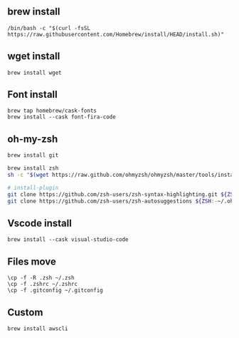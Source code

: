 

## brew install
```
/bin/bash -c "$(curl -fsSL https://raw.githubusercontent.com/Homebrew/install/HEAD/install.sh)"
```

## wget install
```
brew install wget
```
## Font install
```
brew tap homebrew/cask-fonts
brew install --cask font-fira-code
```

## oh-my-zsh
```bash
brew install git

brew install zsh
sh -c "$(wget https://raw.github.com/ohmyzsh/ohmyzsh/master/tools/install.sh -O -)"

# install-plugin
git clone https://github.com/zsh-users/zsh-syntax-highlighting.git ${ZSH:-~/.oh-my-zsh/custom}/plugins/zsh-syntax-highlighting
git clone https://github.com/zsh-users/zsh-autosuggestions ${ZSH:-~/.oh-my-zsh/custom}/plugins/zsh-autosuggestions
```

## Vscode install
```
brew install --cask visual-studio-code
```


## Files move
```
\cp -f -R .zsh ~/.zsh
\cp -f .zshrc ~/.zshrc
\cp -f .gitconfig ~/.gitconfig
```


## Custom

```
brew install awscli
```
